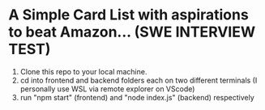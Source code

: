 # A Simple Card List with aspirations to beat Amazon... (SWE INTERVIEW TEST)

1. Clone this repo to your local machine.
2. cd into frontend and backend folders each on two different terminals (I personally use WSL via remote explorer on VScode)
3. run "npm start" (frontend) and "node index.js" (backend) respectively

